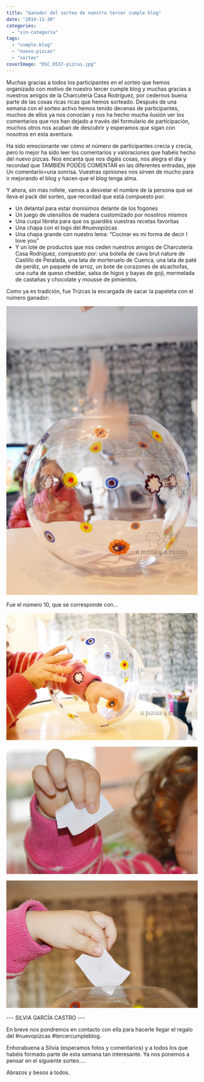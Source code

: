 ```yaml
---
title: "Ganador del sorteo de nuestro tercer cumple blog"
date: "2014-11-30"
categories:
  - "sin-categoria"
tags:
  - "cumple-blog"
  - "nuevo-pizcas"
  - "sorteo"
coverImage: "DSC_0537-pizcas.jpg"
---
```


Muchas gracias a todos los participantes en el sorteo que hemos organizado con motivo de nuestro tercer cumple blog y muchas gracias a nuestros amigos de la Charcutería Casa Rodríguez, por cedernos buena parte de las cosas ricas ricas que hemos sorteado. Después de una semana con el sorteo activo hemos tenido decenas de participantes, muchos de ellos ya nos conocían y nos ha hecho mucha ilusión ver los comentarios que nos han dejado a través del formulario de participación, muchos otros nos acaban de descubrir y esperamos que sigan con nosotros en esta aventura.

Ha sido emocionante ver cómo el número de participantes crecía y crecía, pero lo mejor ha sido leer los comentarios y valoraciones que habéis hecho del nuevo pizcas. Nos encanta que nos digáis cosas, nos alegra el día y recordad que TAMBIÉN PODÉIS COMENTAR en las diferentes entradas, jeje Un comentario=una sonrisa. Vuestras opiniones nos sirven de mucho para ir mejorando el blog y hacen que el blog tenga alma.

Y ahora, sin más rollete, vamos a desvelar el nombre de la persona que se lleva el pack del sorteo, que recordad que está compuesto por:

- Un delantal para estar monísimos delante de los fogones
- Un juego de utensilios de madera customizado por nosotros mismos
- Una cuqui libreta para que os guardéis vuestras recetas favoritas
- Una chapa con el logo del #nuevopizcas
- Una chapa grande con nuestro lema: “Cocinar es mi forma de decir I love you”
- Y un lote de productos que nos ceden nuestros amigos de Charcutería Casa Rodríguez, compuesto por: una botella de cava brut nature de Castillo de Peralada, una lata de morteruelo de Cuenca, una lata de paté de perdiz, un paquete de arroz, un bote de corazones de alcachofas, una cuña de queso cheddar, salsa de higos y bayas de goji, mermelada de castañas y chocolate y mousse de pimientos.

Como ya es tradición, fue Trizcas la encargada de sacar la papeleta con el número ganador:

![Trizcas: la mano inocente preparada](images/DSC_0504-pizcas.jpg)

Fue el número 10, que se corresponde con...

![Remueve Trizcas y coge uno!](images/DSC_0534-pizcas.jpg)

![sorteo tercer cumple blog (pizcas)](images/DSC_0537-pizcas.jpg)

![sorteo tercer cumple blog(pizcas)](images/DSC_0540-pizcas.jpg)

\--- SILVIA GARCÍA CASTRO ---

En breve nos pondremos en contacto con ella para hacerle llegar el regalo del #nuevopizcas #tercercumpleblog.

Enhorabuena a Silvia (esperamos fotos y comentarios) y a todos los que habéis formado parte de esta semana tan interesante. Ya nos ponemos a pensar en el siguiente sorteo....

Abrazos y besos a todos.
